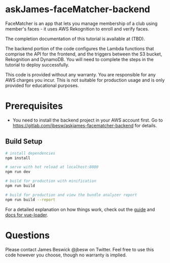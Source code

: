 # askJames-faceMatcher-backend

FaceMatcher is an app that lets you manage membership of a club using member's faces - it uses AWS Rekognition to enroll and verify faces.

The completion documentation of this tutorial is available at (TBD).

The backend portion of the code configures the Lambda functions that comprise the API for the frontend, and the triggers between the S3 bucket, Rekognition and DynamoDB. You will need to complete the steps in the tutorial to deploy successfully.

This code is provided without any warranty. You are responsible for any AWS charges you incur. This is not suitable for production usage and is only provided for educational purposes.

# Prerequisites

- You need to install the backend project in your AWS account first. Go to https://gitlab.com/jbesw/askjames-facematcher-backend for details.

## Build Setup

``` bash
# install dependencies
npm install

# serve with hot reload at localhost:8080
npm run dev

# build for production with minification
npm run build

# build for production and view the bundle analyzer report
npm run build --report
```

For a detailed explanation on how things work, check out the [guide](http://vuejs-templates.github.io/webpack/) and [docs for vue-loader](http://vuejs.github.io/vue-loader).

# Questions

Please contact James Beswick @jbesw on Twitter. Feel free to use this code however you choose, though no warranty is implied.